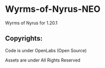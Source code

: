 # Wyrms-of-Nyrus-NEO
Wyrms of Nyrus for 1.20.1



## Copyrights:

Code is under OpenLabs (Open Source)

Assets are under All Rights Reserved
